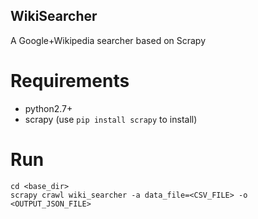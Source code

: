 WikiSearcher 
--
A Google+Wikipedia searcher based on Scrapy

# Requirements

- python2.7+
- scrapy (use `pip install scrapy` to install)

# Run

```
cd <base_dir>
scrapy crawl wiki_searcher -a data_file=<CSV_FILE> -o <OUTPUT_JSON_FILE>
```